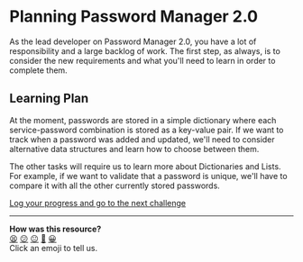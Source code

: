 # Planning Password Manager 2.0

As the lead developer on Password Manager 2.0, you have a lot of responsibility and a large backlog of work. The first step, as always, is to consider the new requirements and what you'll need to learn in order to complete them.

## Learning Plan

At the moment, passwords are stored in a simple dictionary where each service-password combination is stored as a key-value pair. If we want to track when a password was added and updated, we'll need to consider alternative data structures and learn how to choose between them.

The other tasks will require us to learn more about Dictionaries and Lists. For example, if we want to validate that a password is unique, we'll have to compare it with all the other currently stored passwords.


[Log your progress and go to the next challenge](https://makers-event-logger.herokuapp.com/?event=01_planning.md&repository=makersacademy%2Fpython_foundations&redirect=chapter3%2F02_choosing_a_data_structure_i.md)

<!-- BEGIN GENERATED SECTION DO NOT EDIT -->

---

**How was this resource?**  
[😫](https://airtable.com/shrUJ3t7KLMqVRFKR?prefill_Repository=makersacademy%2Fpython_foundations&prefill_File=chapter3%2F01_planning.md&prefill_Sentiment=😫) [😕](https://airtable.com/shrUJ3t7KLMqVRFKR?prefill_Repository=makersacademy%2Fpython_foundations&prefill_File=chapter3%2F01_planning.md&prefill_Sentiment=😕) [😐](https://airtable.com/shrUJ3t7KLMqVRFKR?prefill_Repository=makersacademy%2Fpython_foundations&prefill_File=chapter3%2F01_planning.md&prefill_Sentiment=😐) [🙂](https://airtable.com/shrUJ3t7KLMqVRFKR?prefill_Repository=makersacademy%2Fpython_foundations&prefill_File=chapter3%2F01_planning.md&prefill_Sentiment=🙂) [😀](https://airtable.com/shrUJ3t7KLMqVRFKR?prefill_Repository=makersacademy%2Fpython_foundations&prefill_File=chapter3%2F01_planning.md&prefill_Sentiment=😀)  
Click an emoji to tell us.

<!-- END GENERATED SECTION DO NOT EDIT -->
